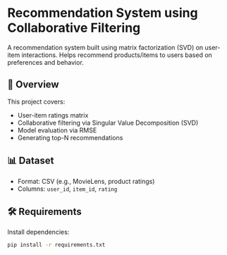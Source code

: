 # Recommendation System using Collaborative Filtering

A recommendation system built using matrix factorization (SVD) on user-item interactions. Helps recommend products/items to users based on preferences and behavior.

## 📌 Overview
This project covers:
- User-item ratings matrix
- Collaborative filtering via Singular Value Decomposition (SVD)
- Model evaluation via RMSE
- Generating top-N recommendations

## 📊 Dataset
- Format: CSV (e.g., MovieLens, product ratings)
- Columns: `user_id`, `item_id`, `rating`

## 🛠️ Requirements
Install dependencies:
```bash
pip install -r requirements.txt
